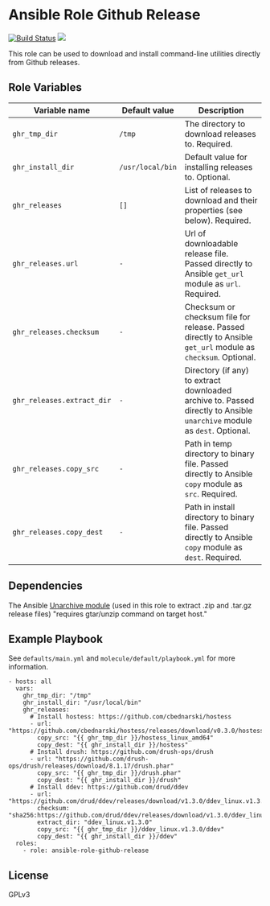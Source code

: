 # Ansible Role Github Release

[![Build Status](https://travis-ci.com/ctorgalson/ansible-role-github-release.svg?branch=master)](https://travis-ci.com/ctorgalson/ansible-role-github-release)
![](https://github.com/ctorgalson/ansible-role-github-release/workflows/molecule/badge.svg)


This role can be used to download and install command-line utilities directly from Github releases.

## Role Variables

| Variable name              | Default value    | Description |
|----------------------------|------------------|-------------|
| `ghr_tmp_dir`              | `/tmp`           | The directory to download releases to. Required. |
| `ghr_install_dir`          | `/usr/local/bin` | Default value for installing releases to. Optional. |
| `ghr_releases`             | `[]`             | List of releases to download and their properties (see below). Required. |
| `ghr_releases.url`         | `-`              | Url of downloadable release file. Passed directly to Ansible `get_url` module as `url`. Required. |
| `ghr_releases.checksum`    | `-`              | Checksum or checksum file for release. Passed directly to Ansible `get_url` module as `checksum`. Optional. |
| `ghr_releases.extract_dir` | `-`              | Directory (if any) to extract downloaded archive to. Passed directly to Ansible `unarchive` module as `dest`. Optional.|
| `ghr_releases.copy_src`    | `-`              | Path in temp directory to binary file. Passed directly to Ansible `copy` module as `src`. Required. |
| `ghr_releases.copy_dest`   | `-`              | Path in install directory to binary file. Passed directly to Ansible `copy` module as `dest`. Required. |

## Dependencies

The Ansible [Unarchive module](http://docs.ansible.com/ansible/latest/modules/unarchive_module.html#unarchive-module) (used in this role to extract .zip and .tar.gz release files) "requires gtar/unzip command on target host."

## Example Playbook

See `defaults/main.yml` and `molecule/default/playbook.yml` for more information.

    - hosts: all
      vars:
        ghr_tmp_dir: "/tmp"
        ghr_install_dir: "/usr/local/bin"
        ghr_releases:
          # Install hostess: https://github.com/cbednarski/hostess
          - url: "https://github.com/cbednarski/hostess/releases/download/v0.3.0/hostess_linux_amd64"
            copy_src: "{{ ghr_tmp_dir }}/hostess_linux_amd64"
            copy_dest: "{{ ghr_install_dir }}/hostess"
          # Install drush: https://github.com/drush-ops/drush
          - url: "https://github.com/drush-ops/drush/releases/download/8.1.17/drush.phar"
            copy_src: "{{ ghr_tmp_dir }}/drush.phar"
            copy_dest: "{{ ghr_install_dir }}/drush"
          # Install ddev: https://github.com/drud/ddev
          - url: "https://github.com/drud/ddev/releases/download/v1.3.0/ddev_linux.v1.3.0.tar.gz"
            checksum: "sha256:https://github.com/drud/ddev/releases/download/v1.3.0/ddev_linux.v1.3.0.tar.gz.sha256.txt"
            extract_dir: "ddev_linux.v1.3.0"
            copy_src: "{{ ghr_tmp_dir }}/ddev_linux.v1.3.0/ddev"
            copy_dest: "{{ ghr_install_dir }}/ddev"
      roles:
        - role: ansible-role-github-release

## License

GPLv3
